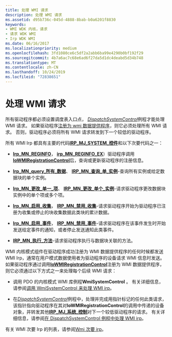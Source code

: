 ```yaml
---
title: 处理 WMI 请求
description: 处理 WMI 请求
ms.assetid: d95b736c-045d-4888-8bab-b0a6201f8830
keywords:
- WMI WDK 内核，请求
- 请求 WDK WMI
- Irp WDK WMI
ms.date: 06/16/2017
ms.localizationpriority: medium
ms.openlocfilehash: 3fd1080ce6c5df2a2abb6ba99e4290b0bf192f29
ms.sourcegitcommit: 4b7a6ac7c68e6ad6f27da5d1dc4deabd5d34b748
ms.translationtype: MT
ms.contentlocale: zh-CN
ms.lasthandoff: 10/24/2019
ms.locfileid: "72838651"
---
```

# <a name="handling-wmi-requests"></a>处理 WMI 请求





所有驱动程序都必须设置调度表入口点， [*DispatchSystemControl*](https://docs.microsoft.com/windows-hardware/drivers/ddi/wdm/nc-wdm-driver_dispatch)例程才能处理 WMI 请求。 如果驱动程序[注册为 wmi 数据提供程序](registering-as-a-wmi-data-provider.md)，则它必须处理所有 WMI 请求。 否则，驱动程序必须将所有 WMI 请求转发到下一个较低的驱动程序。

所有 WMI Irp 都具有主要的代码[**IRP\_MJ\_SYSTEM\_控件**](https://docs.microsoft.com/windows-hardware/drivers/kernel/irp-mj-system-control)和以下次要代码之一：

-   [**Irp\_MN\_REGINFO**](irp-mn-reginfo.md)， [**irp\_MN\_REGINFO\_EX**](irp-mn-reginfo-ex.md)）驱动程序调用[**IoWMIRegistrationControl**](https://docs.microsoft.com/windows-hardware/drivers/ddi/wdm/nf-wdm-iowmiregistrationcontrol)后，查询或更新驱动程序的注册信息。

-   [**Irp\_MN\_query\_所有\_数据**](irp-mn-query-all-data.md)、 [**IRP\_MN\_查询\_单\_实例**](irp-mn-query-single-instance.md)-查询所有实例或给定数据块的单个实例。

-   [**Irp\_MN\_更改\_单一\_项**](irp-mn-change-single-item.md)、 [**IRP\_MN\_更改\_单个\_实例**](irp-mn-change-single-instance.md)-请求驱动程序更改数据块实例中的单个项或多个项。

-   [**Irp\_MN\_启用\_收集**](irp-mn-enable-collection.md)， [**IRP\_MN\_禁用\_收集**](irp-mn-disable-collection.md)-请求驱动程序开始为驱动程序已注册为收集或停止的块收集数据此类块的累计数据。

-   [**Irp\_MN\_启用\_事件**](irp-mn-enable-events.md)， [**IRP\_MN\_禁用\_事件**](irp-mn-disable-events.md)-请求驱动程序在该事件发生时开始发送给定事件的通知，或者停止发送通知此类事件。

-   [**IRP\_MN\_执行\_方法**](irp-mn-execute-method.md)-请求驱动程序执行与数据块关联的方法。

WMI 内核模式组件在驱动程序成功注册为 WMI 数据提供程序的任何时候都发送 WMI Irp，通常在用户模式数据使用者为驱动程序的设备请求 WMI 信息时发送。 如果驱动程序通过调用[**IoWMIRegistrationControl**](https://docs.microsoft.com/windows-hardware/drivers/ddi/wdm/nf-wdm-iowmiregistrationcontrol)注册为 WMI 数据提供程序，则它必须通过以下方式之一来处理每个后续 WMI 请求：

-   调用 PDO 的内核模式 WMI 库例程**WmiSystemControl** 。 有关详细信息，请参阅[调用 WmiSystemControl 来处理 WMI irp](calling-wmisystemcontrol-to-handle-wmi-irps.md)。

-   在[*DispatchSystemControl*](https://docs.microsoft.com/windows-hardware/drivers/ddi/wdm/nc-wdm-driver_dispatch)例程中，处理并完成用指针标记的任何此类请求，该指针指向驱动程序在其对**IoWMIRegistrationControl**的调用中传递的设备对象，并转发其他[**IRP\_MJ\_系统\_控制**](https://docs.microsoft.com/windows-hardware/drivers/kernel/irp-mj-system-control)对下一个较低驱动程序的请求。 有关详细信息，请参阅[在 DispatchSystemControl 例程中处理 WMI irp](processing-wmi-irps-in-a-dispatchsystemcontrol-routine.md)。

有关 WMI 次要 Irp 的列表，请参阅[Wmi 次要 irp](wmi-minor-irps.md)。 

 




